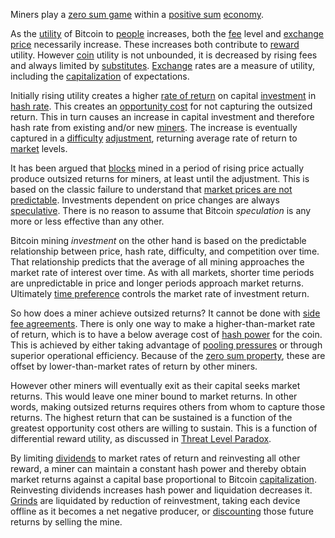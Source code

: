 Miners play a [zero sum game](https://en.wikipedia.org/wiki/Zero-sum_game) within a [positive sum](https://en.wikipedia.org/wiki/Win-win_game) [economy](Glossary#economy).

As the [utility](Glossary#utility) of Bitcoin to [people](Glossary#person) increases, both the [fee](Glossary#fee) level and [exchange](Glossary#exchange) [price](Glossary#price) necessarily increase. These increases both contribute to [reward](Glossary#reward) utility. However [coin](Glossary#coin) utility is not unbounded, it is decreased by rising fees and always limited by [substitutes](https://en.wikipedia.org/wiki/Substitute_good). [Exchange](Glossary#exchange) rates are a measure of utility, including the [capitalization](https://en.wikipedia.org/wiki/Present_value) of expectations.

Initially rising utility creates a higher [rate of return](Glossary#interest) on capital [investment](Glossary#invest) in [hash rate](Glossary#hash-rate). This creates an [opportunity cost](https://en.wikipedia.org/wiki/Opportunity_cost) for not capturing the outsized return. This in turn causes an increase in capital investment and therefore hash rate from existing and/or new [miners](Glossary#miner). The increase is eventually captured in a [difficulty](Glossary#difficulty) [adjustment](Glossary#adjustment), returning average rate of return to [market](Glossary#market) levels.

It has been argued that [blocks](Glossary#block) mined in a period of rising price actually produce outsized returns for miners, at least until the adjustment. This is based on the classic failure to understand that [market prices are not predictable](https://en.wikipedia.org/wiki/Chaos_theory). Investments dependent on price changes are always [speculative](Glossary#speculation). There is no reason to assume that Bitcoin *speculation* is any more or less effective than any other.

Bitcoin mining *investment* on the other hand is based on the predictable relationship between price, hash rate, difficulty, and competition over time. That relationship predicts that the average of all mining approaches the market rate of interest over time. As with all markets, shorter time periods are unpredictable in price and longer periods approach market returns. Ultimately [time preference](https://en.wikipedia.org/wiki/Time_preference) controls the market rate of investment return.

So how does a miner achieve outsized returns? It cannot be done with [side fee agreements](Side-Fee-Fallacy). There is only one way to make a higher-than-market rate of return, which is to have a below average cost of [hash power](Glossary#hash-power) for the coin. This is achieved by either taking advantage of [pooling pressures](Pooling-Pressure-Risk) or through superior operational efficiency. Because of the [zero sum property](Zero-Sum-Property), these are offset by lower-than-market rates of return by other miners.

However other miners will eventually exit as their capital seeks market returns. This would leave one miner bound to market returns. In other words, making outsized returns requires others from whom to capture those returns. The highest return that can be sustained is a function of the greatest opportunity cost others are willing to sustain. This is a function of differential reward utility, as discussed in [Threat Level Paradox](Threat-Level-Paradox).

By limiting [dividends](https://en.wikipedia.org/wiki/Dividend) to market rates of return and reinvesting all other reward, a miner can maintain a constant hash power and thereby obtain market returns against a capital base proportional to Bitcoin [capitalization](Glossary#capitalization). Reinvesting dividends increases hash power and liquidation decreases it. [Grinds](Glossary#grind) are liquidated by reduction of reinvestment, taking each device offline as it becomes a net negative producer, or [discounting](https://en.wikipedia.org/wiki/Present_value) those future returns by selling the mine.